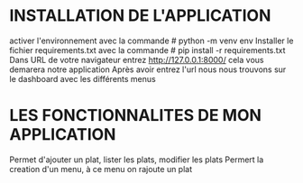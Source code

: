 # INSTALLATION DE L'APPLICATION 
activer l'environnement avec la commande # python -m venv env 
Installer le fichier requirements.txt avec la commande # pip install -r requirements.txt
Dans URL de votre navigateur entrez  http://127.0.0.1:8000/ cela vous demarera notre application
Après avoir entrez l'url nous nous trouvons sur le dashboard avec les différents menus

# LES FONCTIONNALITES DE MON APPLICATION
Permet d'ajouter un plat, lister les plats, modifier les plats
Permert la creation d'un menu, à ce menu on rajoute un plat

